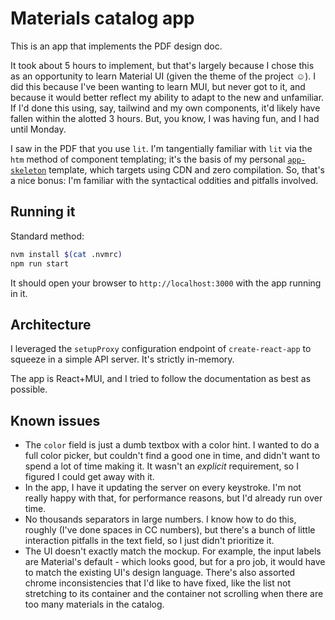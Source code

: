 # Materials catalog app

This is an app that implements the PDF design doc.

It took about 5 hours to implement, but that's largely because I chose this as an opportunity to learn Material UI (given the theme of the project ☺).  I did this because I've been wanting to learn MUI, but never got to it, and because it would better reflect my ability to adapt to the new and unfamiliar.  If I'd done this using, say, tailwind and my own components, it'd likely have fallen within the alotted 3 hours.  But, you know, I was having fun, and I had until Monday.

I saw in the PDF that you use `lit`.  I'm tangentially familiar with `lit` via the `htm` method of component templating; it's the basis of my personal [`app-skeleton`](https://github.com/Fordi/app-skeleton) template, which targets using CDN and zero compilation.  So, that's a nice bonus: I'm familiar with the syntactical oddities and pitfalls involved.

## Running it

Standard method:

```bash
nvm install $(cat .nvmrc)
npm run start
```

It should open your browser to `http://localhost:3000` with the app running in it.

## Architecture

I leveraged the `setupProxy` configuration endpoint of `create-react-app` to squeeze in a simple API server.  It's strictly in-memory.

The app is React+MUI, and I tried to follow the documentation as best as possible.


## Known issues

* The `color` field is just a dumb textbox with a color hint.  I wanted to do a full color picker, but couldn't find a good one in time, and didn't want to spend a lot of time making it.  It wasn't an _explicit_ requirement, so I figured I could get away with it.
* In the app, I have it updating the server on every keystroke.  I'm not really happy with that, for performance reasons, but I'd already run over time.
* No thousands separators in large numbers.  I know how to do this, roughly (I've done spaces in CC numbers), but there's a bunch of little interaction pitfalls in the text field, so I just didn't prioritize it.
* The UI doesn't exactly match the mockup.  For example, the input labels are Material's default - which looks good, but for a pro job, it would have to match the existing UI's design language.  There's also assorted chrome inconsistencies that I'd like to have fixed, like the list not stretching to its container and the container not scrolling when there are too many materials in the catalog.

